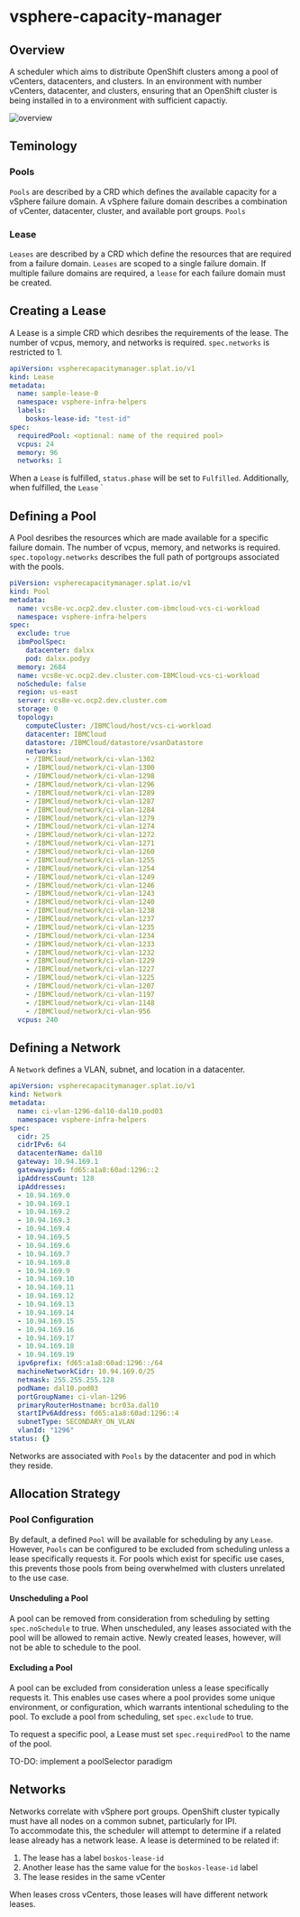 # vsphere-capacity-manager

## Overview

A scheduler which aims to distribute OpenShift clusters among a pool of vCenters, datacenters, and clusters.  In an environment with 
number vCenters, datacenter, and clusters, ensuring that an OpenShift cluster is being installed in to a environment with sufficient
capactiy.

![overview](/doc/vSphere%20Resource%20Manager.png)

## Teminology

### Pools

`Pools` are described by a CRD which defines the available capacity for a vSphere failure domain.  A vSphere failure domain describes
a combination of vCenter, datacenter, cluster, and available port groups.  `Pools` 

### Lease

`Leases` are described by a CRD which define the resources that are required from a failure domain. `Leases` are scoped to a
single failure domain.  If multiple failure domains are required, a `lease` for each failure domain must be created.


## Creating a Lease

A Lease is a simple CRD which desribes the requirements of the lease. The number of vcpus, memory, and networks is required. `spec.networks`
is restricted to 1.

```yaml
apiVersion: vspherecapacitymanager.splat.io/v1
kind: Lease
metadata:
  name: sample-lease-0
  namespace: vsphere-infra-helpers
  labels:
    boskos-lease-id: "test-id"
spec:
  requiredPool: <optional: name of the required pool>
  vcpus: 24
  memory: 96
  networks: 1
```

When a `Lease` is fulfilled, `status.phase` will be set to `Fulfilled`.  Additionally, when fulfilled, the `Lease` `

## Defining a Pool

A Pool desribes the resources which are made available for a specific failure domain. The number of vcpus, memory, and networks is required. `spec.topology.networks`
describes the full path of portgroups associated with the pools.

```yaml
piVersion: vspherecapacitymanager.splat.io/v1
kind: Pool
metadata:
  name: vcs8e-vc.ocp2.dev.cluster.com-ibmcloud-vcs-ci-workload
  namespace: vsphere-infra-helpers
spec:
  exclude: true
  ibmPoolSpec:
    datacenter: dalxx
    pod: dalxx.podyy
  memory: 2684
  name: vcs8e-vc.ocp2.dev.cluster.com-IBMCloud-vcs-ci-workload
  noSchedule: false
  region: us-east
  server: vcs8e-vc.ocp2.dev.cluster.com
  storage: 0
  topology:
    computeCluster: /IBMCloud/host/vcs-ci-workload
    datacenter: IBMCloud
    datastore: /IBMCloud/datastore/vsanDatastore
    networks:
    - /IBMCloud/network/ci-vlan-1302
    - /IBMCloud/network/ci-vlan-1300
    - /IBMCloud/network/ci-vlan-1298
    - /IBMCloud/network/ci-vlan-1296
    - /IBMCloud/network/ci-vlan-1289
    - /IBMCloud/network/ci-vlan-1287
    - /IBMCloud/network/ci-vlan-1284
    - /IBMCloud/network/ci-vlan-1279
    - /IBMCloud/network/ci-vlan-1274
    - /IBMCloud/network/ci-vlan-1272
    - /IBMCloud/network/ci-vlan-1271
    - /IBMCloud/network/ci-vlan-1260
    - /IBMCloud/network/ci-vlan-1255
    - /IBMCloud/network/ci-vlan-1254
    - /IBMCloud/network/ci-vlan-1249
    - /IBMCloud/network/ci-vlan-1246
    - /IBMCloud/network/ci-vlan-1243
    - /IBMCloud/network/ci-vlan-1240
    - /IBMCloud/network/ci-vlan-1238
    - /IBMCloud/network/ci-vlan-1237
    - /IBMCloud/network/ci-vlan-1235
    - /IBMCloud/network/ci-vlan-1234
    - /IBMCloud/network/ci-vlan-1233
    - /IBMCloud/network/ci-vlan-1232
    - /IBMCloud/network/ci-vlan-1229
    - /IBMCloud/network/ci-vlan-1227
    - /IBMCloud/network/ci-vlan-1225
    - /IBMCloud/network/ci-vlan-1207
    - /IBMCloud/network/ci-vlan-1197
    - /IBMCloud/network/ci-vlan-1148
    - /IBMCloud/network/ci-vlan-956
  vcpus: 240
```

## Defining a Network

A `Network` defines a VLAN, subnet, and location in a datacenter.

```yaml
apiVersion: vspherecapacitymanager.splat.io/v1
kind: Network
metadata:
  name: ci-vlan-1296-dal10-dal10.pod03
  namespace: vsphere-infra-helpers
spec:
  cidr: 25
  cidrIPv6: 64
  datacenterName: dal10
  gateway: 10.94.169.1
  gatewayipv6: fd65:a1a8:60ad:1296::2
  ipAddressCount: 128
  ipAddresses:
  - 10.94.169.0
  - 10.94.169.1
  - 10.94.169.2
  - 10.94.169.3
  - 10.94.169.4
  - 10.94.169.5
  - 10.94.169.6
  - 10.94.169.7
  - 10.94.169.8
  - 10.94.169.9
  - 10.94.169.10
  - 10.94.169.11
  - 10.94.169.12
  - 10.94.169.13
  - 10.94.169.14
  - 10.94.169.15
  - 10.94.169.16
  - 10.94.169.17
  - 10.94.169.18
  - 10.94.169.19
  ipv6prefix: fd65:a1a8:60ad:1296::/64
  machineNetworkCidr: 10.94.169.0/25
  netmask: 255.255.255.128
  podName: dal10.pod03
  portGroupName: ci-vlan-1296
  primaryRouterHostname: bcr03a.dal10
  startIPv6Address: fd65:a1a8:60ad:1296::4
  subnetType: SECONDARY_ON_VLAN
  vlanId: "1296"
status: {}
```

Networks are associated with `Pools` by the datacenter and pod in which they reside.

## Allocation Strategy

### Pool Configuration

By default, a defined `Pool` will be available for scheduling by any `Lease`. However, `Pools` can be configured to be excluded
from scheduling unless a lease specifically requests it. For pools which exist for specific use cases, this prevents those pools
from being overwhelmed with clusters unrelated to the use case.  

#### Unscheduling a Pool

A pool can be removed from consideration from scheduling by setting `spec.noSchedule` to true. When unscheduled, any leases associated
with the pool will be allowed to remain active.  Newly created leases, however, will not be able to schedule to the pool.

#### Excluding a Pool

A pool can be excluded from consideration unless a lease specifically requests it.  This enables use cases where a pool provides some
unique environment, or configuration, which warrants intentional scheduling to the pool.  To exclude a pool from scheduling, set 
`spec.exclude` to true.

To request a specific pool, a Lease must set `spec.requiredPool` to the name of the pool.

TO-DO: implement a poolSelector paradigm

## Networks

Networks correlate with vSphere port groups.  OpenShift cluster typically must have all nodes on a common subnet, particularly for IPI.  
To accommodate this, the scheduler will attempt to determine if a related lease already has a network lease.  A lease is determined to be related if:

1. The lease has a label `boskos-lease-id`
2. Another lease has the same value for the `boskos-lease-id` label
3. The lease resides in the same vCenter

When leases cross vCenters, those leases will have different network leases.